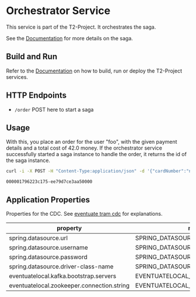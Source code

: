 # Orchestrator Service

This service is part of the T2-Project.
It orchestrates the saga.

See the [Documentation](https://t2-documentation.readthedocs.io/en/latest/microservices/arch.html#the-saga) for more details on the saga.

## Build and Run

Refer to the [Documentation](https://t2-documentation.readthedocs.io/en/latest/microservices/deploy.html) on how to build, run or deploy the T2-Project services.

## HTTP Endpoints

* `/order` POST here to start a saga

## Usage

With this, you place an order for the user "foo", with the given payment details and a total cost of 42.0 money.
If the orchestrator service successfully started a saga instance to handle the order, it returns the id of the saga instance.

```sh
curl -i -X POST -H "Content-Type:application/json" -d '{"cardNumber":"num","cardOwner":"own","checksum":"sum", "sessionId":"foo", "total" : 42.0}' orchestrator-cs/order
```

```plain
000001796223c175-ee79d7ce3aa50000
```

## Application Properties

Properties for the CDC.
See [eventuate tram cdc](https://eventuate.io/docs/manual/eventuate-tram/latest/getting-started-eventuate-tram.html) for explanations.

| property | read from env var |
| -------- | ----------------- |
| spring.datasource.url | SPRING_DATASOURCE_URL |
| spring.datasource.username | SPRING_DATASOURCE_USERNAME |
| spring.datasource.password | SPRING_DATASOURCE_PASSWORD |
| spring.datasource.driver-class-name | SPRING_DATASOURCE_DRIVER_CLASS_NAME |
| eventuatelocal.kafka.bootstrap.servers | EVENTUATELOCAL_KAFKA_BOOTSTRAP_SERVERS |
| eventuatelocal.zookeeper.connection.string | EVENTUATELOCAL_ZOOKEEPER_CONNECTION_STRING |
